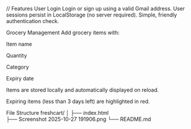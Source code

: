 // Features
 User Login
Login or sign up using a valid Gmail address.
User sessions persist in LocalStorage (no server required).
Simple, friendly authentication check.

Grocery Management
Add grocery items with:

Item name

Quantity

Category

Expiry date

Items are stored locally and automatically displayed on reload.

Expiring items (less than 3 days left) are highlighted in red.

File Structure
freshcart/
│
├── index.html       
├── Screenshot 2025-10-27 191906.png 
└── README.md        
